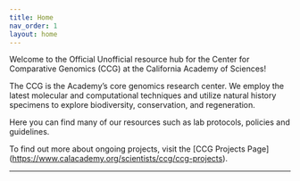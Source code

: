 ```yaml
---
title: Home
nav_order: 1
layout: home
---
```


Welcome to the Official Unofficial resource hub for the Center for Comparative Genomics (CCG) at the California Academy of Sciences! 

The CCG is the Academy’s core genomics research center. We employ the latest molecular and computational techniques and utilize natural history specimens to explore biodiversity, conservation, and regeneration.

Here you can find many of our resources such as lab protocols, policies and guidelines.

To find out more about ongoing projects, visit the [CCG Projects Page] (https://www.calacademy.org/scientists/ccg/ccg-projects). 

----

[Just the Docs]: https://just-the-docs.github.io/just-the-docs/
[GitHub Pages]: https://docs.github.com/en/pages
[README]: https://github.com/just-the-docs/just-the-docs-template/blob/main/README.md
[Jekyll]: https://jekyllrb.com
[GitHub Pages / Actions workflow]: https://github.blog/changelog/2022-07-27-github-pages-custom-github-actions-workflows-beta/
[use this template]: https://github.com/just-the-docs/just-the-docs-template/generate
